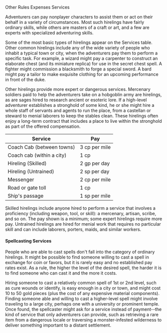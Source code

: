 Other Rules
Expenses
Services
<p>
  Adventurers can pay nonplayer characters to assist them or act on their behalf in a variety of circumstances. Most such hirelings have fairly ordinary skills, while others are masters of a craft or art, and a few are experts with specialized adventuring skills.
</p>
<p>
  Some of the most basic types of hirelings appear on the Services table. Other common hirelings include any of the wide variety of people who inhabit a typical town or city, when the adventurers pay them to perform a specific task. For example, a wizard might pay a carpenter to construct an elaborate chest (and its miniature replica) for use in the secret chest spell. A fighter might commission a blacksmith to forge a special sword. A bard might pay a tailor to make exquisite clothing for an upcoming performance in front of the duke.
</p>
<p>
  Other hirelings provide more expert or dangerous services. Mercenary soldiers paid to help the adventurers take on a hobgoblin army are hirelings, as are sages hired to research ancient or esoteric lore. If a high-level adventurer establishes a stronghold of some kind, he or she might hire a whole staff of servants and agents to run the place, from a castellan or steward to menial laborers to keep the stables clean. These hirelings often enjoy a long-term contract that includes a place to live within the stronghold as part of the offered compensation.
</p>
<table class="table table-sm">
  <thead><tr><th>Service</th><th>Pay</th></tr></thead>
  <tbody>
    <tr><td>Coach Cab (between towns)</td><td>3 cp per mile</td></tr>
    <tr><td>Coach cab (within a city)</td><td>1 cp</td></tr>
    <tr><td>Hireling (Skilled)</td><td>2 gp per day</td></tr>
    <tr><td>Hireling (Untrained)</td><td>2 sp per day</td></tr>
    <tr><td>Messenger</td><td>2 cp per mile</td></tr>
    <tr><td>Road or gate toll</td><td>1 cp</td></tr>
    <tr><td>Ship's passage</td><td>1 sp per mile</td></tr>
  </tbody>
</table>
<p>
  Skilled hirelings include anyone hired to perform a service that involves a proficiency (including weapon, tool, or skill): a mercenary, artisan, scribe, and so on. The pay shown is a minimum; some expert hirelings require more pay. Untrained hirelings are hired for menial work that requires no particular skill and can include laborers, porters, maids, and similar workers.
</p>
<h4>Spellcasting Services</h4>
<p>
  People who are able to cast spells don't fall into the category of ordinary hirelings. It might be possible to find someone willing to cast a spell in exchange for coin or favors, but it is rarely easy and no established pay rates exist. As a rule, the higher the level of the desired spell, the harder it is to find someone who can cast it and the more it costs.
</p>
<p>
  Hiring someone to cast a relatively common spell of 1st or 2nd level, such as cure wounds or identify, is easy enough in a city or town, and might cost 10 to 50 gold pieces (plus the cost of any expensive material components). Finding someone able and willing to cast a higher-level spell might involve traveling to a large city, perhaps one with a university or prominent temple. Once found, the spellcaster might ask for a service instead of payment--the kind of service that only adventurers can provide, such as retrieving a rare item from a dangerous locale or traversing a monster-infested wilderness to deliver something important to a distant settlement.
</p>